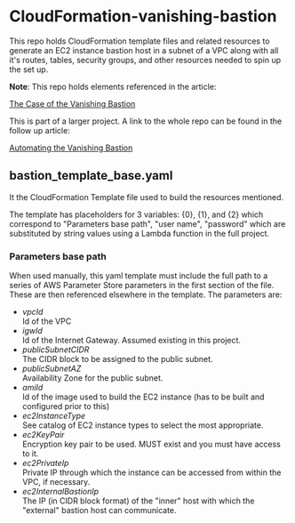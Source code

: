 # CloudFormation-vanishing-bastion

This repo holds CloudFormation template files and related resources to generate an EC2 instance bastion host in a subnet of a VPC along with all it's routes, tables, security groups, and other resources needed to spin up the set up.

**Note**: This repo holds elements referenced in the article:

[The Case of the Vanishing Bastion](https://www.medium.com "The Case of the Vanishing Bastion")

This is part of a larger project. A link to the whole repo can be found in the follow up article:

[Automating the Vanishing Bastion](https://www.medium.com "Automating the Vanishing Bastion")


###

## bastion_template_base.yaml

It the CloudFormation Template file used to build the resources mentioned.

The template has placeholders for 3 variables: {0}, {1}, and {2} which correspond to "Parameters base path", "user name", "password" which are substituted by string values using a Lambda function in the full project.

### Parameters base path

When used manually, this yaml template must include the full path to a series of AWS Parameter Store parameters in the first section of the file. These are then referenced elsewhere in the template. The parameters are:

- *vpcId*                   
        Id of the VPC
- *igwId*                   
        Id of the Internet Gateway. Assumed existing in this project. 
- *publicSubnetCIDR*        
        The CIDR block to be assigned to the public subnet.
- *publicSubnetAZ*          
        Availability Zone for the public subnet.
- *amiId*                   
        Id of the image used to build the EC2 instance (has to be built and configured prior to this)
- *ec2InstanceType*         
        See catalog of EC2 instance types to select the most appropriate.
- *ec2KeyPair*              
        Encryption key pair to be used. MUST exist and you must have access to it.
- *ec2PrivateIp*            
        Private IP through which the instance can be accessed from within the VPC, if necessary.
- *ec2InternalBastionIp*    
        The IP (in CIDR block format) of the "inner" host with which the "external" bastion host can communicate.


